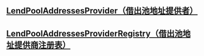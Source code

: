 ## <a href="https://github.com/BendDAO/bend-lending-protocol/blob/main/contracts/protocol/LendPoolAddressesProvider.sol">LendPoolAddressesProvider（借出池地址提供者）</a>
## <a href="https://github.com/BendDAO/bend-lending-protocol/blob/main/contracts/protocol/LendPoolAddressesProviderRegistry.sol">LendPoolAddressesProviderRegistry（借出池地址提供商注册表）</a>
